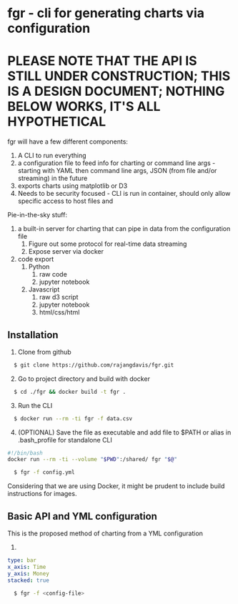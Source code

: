 # fgr - cli for generating charts via configuration

# PLEASE NOTE THAT THE API IS STILL UNDER CONSTRUCTION; THIS IS A DESIGN DOCUMENT; NOTHING BELOW WORKS, IT'S ALL HYPOTHETICAL

fgr will have a few different components:
1. A CLI to run everything
2. a configuration file to feed info for charting or command line args - starting with YAML then command line args, JSON (from file and/or streaming) in the future
3. exports charts using matplotlib or D3
4. Needs to be security focused - CLI is run in container, should only allow specific access to host files and 

Pie-in-the-sky stuff:
1. a built-in server for charting that can pipe in data from the configuration file
	1. Figure out some protocol for real-time data streaming
	2. Expose server via docker
2. code export
	1. Python
		1. raw code
		2. jupyter notebook
	2. Javascript
		1. raw d3 script
		2. jupyter notebook
		3. html/css/html

## Installation

1. Clone from github
``` bash
  $ git clone https://github.com/rajangdavis/fgr.git
```

2. Go to project directory and build with docker
``` bash
  $ cd ./fgr && docker build -t fgr .
```

3. Run the CLI
``` bash
  $ docker run --rm -ti fgr -f data.csv
```

4. (OPTIONAL) Save the file as executable and add file to $PATH or alias in .bash_profile for standalone CLI
``` bash
#!/bin/bash
docker run --rm -ti --volume "$PWD":/shared/ fgr "$@"
```
``` bash
  $ fgr -f config.yml
```

Considering that we are using Docker, it might be prudent to include build instructions for images.

## Basic API and YML configuration

This is the proposed method of charting from a YML configuration

1. 
```yaml
type: bar
x_axis: Time 
y_axis: Money
stacked: true

```

``` bash
  $ fgr -f <config-file>
```
